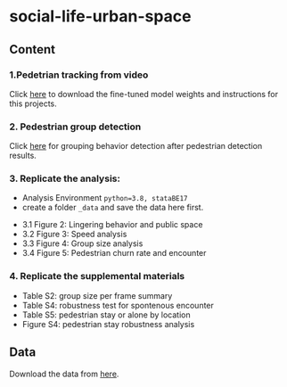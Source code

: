 # social-life-urban-space
## Content
### 1.Pedetrian tracking from video
Click [here](https://github.com/brookefzy/uvi-yolov5-deepsort) to download the fine-tuned model weights and instructions for this projects.

### 2. Pedestrian group detection
Click [here](https://github.com/brookefzy/uvi-public-space) for grouping behavior detection after pedestrian detection results.


### 3. Replicate the analysis:
* Analysis Environment
```python=3.8, stataBE17```
* create a folder `_data` and save the data here first.

- 3.1 Figure 2: Lingering behavior and public space
- 3.2 Figure 3: Speed analysis
- 3.3 Figure 4: Group size analysis
- 3.4 Figure 5: Pedestrian churn rate and encounter

### 4. Replicate the supplemental materials
- Table S2: group size per frame summary
- Table S4: robustness test for spontenous encounter
- Table S5: pedestrian stay or alone by location
- Figure S4: pedestrian stay robustness analysis


## Data
Download the data from [here](https://www.dropbox.com/scl/fi/1b5r496n0rnuxqggktf3r/c_alldf_update.csv?rlkey=2yckyet68m6w7se8n2nj5ux3r&dl=0).
